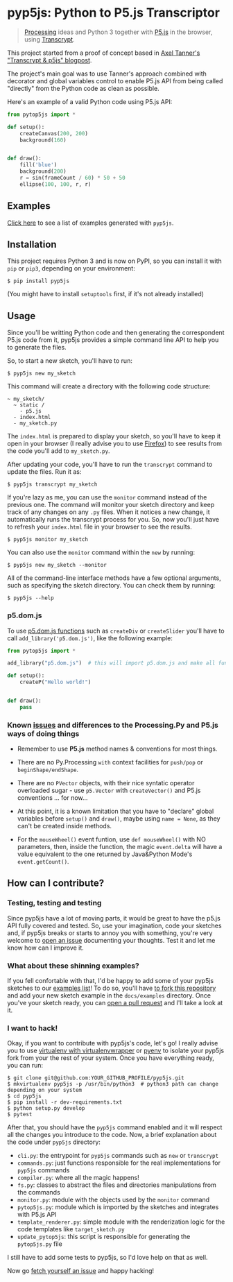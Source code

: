# pyp5js: Python to P5.js Transcriptor

> [Processing](https://processing.org) ideas and Python 3 together with [P5.js](https://p5js.org) in the browser, using [Transcrypt](https://transcrypt.org/).

This project started from a proof of concept based in [Axel Tanner's "Transcrypt & p5js" blogpost](https://4nomore.net/2018/transcrypt_p5js/).

The project's main goal was to use Tanner's approach combined with decorator and global variables control to enable P5.js API from being called "directly" from the Python code as clean as possible.

Here's an example of a valid Python code using P5.js API:

```python
from pytop5js import *

def setup():
    createCanvas(200, 200)
    background(160)


def draw():
    fill('blue')
    background(200)
    r = sin(frameCount / 60) * 50 + 50
    ellipse(100, 100, r, r)
```
## Examples
[Click here](https://berinhard.github.io/pyp5js/examples/) to see a list of examples generated with `pyp5js`.


## Installation

This project requires Python 3 and is now on PyPI, so you can install it with `pip` or `pip3`, depending on your environment:

```
$ pip install pyp5js
```
(You might have to install `setuptools` first, if it's not already installed)

## Usage

Since you'll be writting Python code and then generating the correspondent P5.js code from it, pyp5js provides a simple command line API to help you to generate the files.

So, to start a new sketch, you'll have to run:

```
$ pyp5js new my_sketch
```

This command will create a directory with the following code structure:

```
~ my_sketch/
  ~ static /
    - p5.js
  - index.html
  - my_sketch.py
```

The `index.html` is prepared to display your sketch, so you'll have to keep it open in your browser (I really advise you to use [Firefox](https://www.mozilla.org/en-US/firefox/new/)) to see results from the code you'll add to `my_sketch.py`.

After updating your code, you'll have to run the `transcrypt` command to update the files. Run it as:

```
$ pyp5js transcrypt my_sketch
```

If you're lazy as me, you can use the `monitor` command instead of the previous one. The command will monitor your sketch directory and keep track of any changes on any `.py` files. When it notices a new change, it automatically runs the transcrypt process for you. So, now you'll just have to refresh your `index.html` file in your browser to see the results.

```
$ pyp5js monitor my_sketch
```

You can also use the `monitor` command within the `new` by running:

```
$ pyp5js new my_sketch --monitor
```

All of the command-line interface methods have a few optional arguments, such as specifying the sketch directory. You can check them by running:

```
$ pyp5js --help
```

### p5.dom.js

To use [p5.dom.js functions](https://p5js.org/reference/#/libraries/p5.dom) such as `createDiv` or `createSlider` you'll have to call `add_library('p5.dom.js')`, like the following example:

```python
from pytop5js import *

add_library("p5.dom.js")  # this will import p5.dom.js and make all functions available

def setup():
    createP("Hello world!")


def draw():
    pass
```


### Known [issues](https://github.com/berinhard/pyp5js/issues) and differences to the Processing.Py and P5.js ways of doing things

- Remember to use **P5.js** method names & conventions for most things.

- There are no Py.Processing `with` context facilities for `push/pop` or `beginShape/endShape`.

- There are no `PVector` objects, with their nice syntatic operator overloaded sugar - use `p5.Vector` with `createVector()` and P5.js conventions ... for now...

- At this point, it is a known limitation that you have to "declare" global variables before `setup()` and `draw()`, maybe using `name = None`, as they can't be created inside methods.

- For the `mouseWheel()` event funtion, use `def mouseWheel()` with NO parameters, then, inside the function, the magic `event.delta` will have a value equivalent to the one returned by Java&Python Mode's `event.getCount()`.  

## How can I contribute?

### Testing, testing and testing

Since pyp5js have a lot of moving parts, it would be great to have the p5.js API fully covered and tested. So, use your imagination, code your sketches and, if pyp5js breaks or starts to annoy you with something, you're very welcome to [open an issue](https://github.com/berinhard/pyp5js/issues/new) documenting your thoughts. Test it and let me know how can I improve it.

### What about these shinning examples?

If you fell confortable with that, I'd be happy to add some of your pyp5js sketches to our [examples list](https://berinhard.github.io/pyp5js/examples/)! To do so, you'll have [to fork this repository](https://help.github.com/en/articles/fork-a-repo) and add your new sketch example in the `docs/examples` directory. Once you've your sketch ready, you can [open a pull request](https://help.github.com/en/articles/about-pull-requests) and I'll take a look at it.

### I want to hack!

Okay, if you want to contribute with pyp5js's code, let's go! I really advise you to use [virtualenv with virtualenvwrapper](http://www.indjango.com/python-install-virtualenv-and-virtualenvwrapper/) or [pyenv](https://amaral.northwestern.edu/resources/guides/pyenv-tutorial) to isolate your pyp5js fork from your the rest of your system. Once you have everything ready, you can run:

```
$ git clone git@github.com:YOUR_GITHUB_PROFILE/pyp5js.git
$ mkvirtualenv pyp5js -p /usr/bin/python3  # python3 path can change depending on your system
$ cd pyp5js
$ pip install -r dev-requirements.txt
$ python setup.py develop
$ pytest
```

After that, you should have the `pyp5js` command enabled and it will respect all the changes you introduce to the code. Now, a brief explanation about the code under `pyp5js` directory:

- `cli.py`: the entrypoint for `pyp5js` commands such as `new` or `transcrypt`
- `commands.py`: just functions responsible for the real implementations for `pyp5js` commands
- `compiler.py`: where all the magic happens!
- `fs.py`: classes to abstract the files and directories manipulations from the commands
- `monitor.py`: module with the objects used by the `monitor` command
- `pytop5js.py`: module which is imported by the sketches and integrates with P5.js API
- `template_renderer.py`: simple module with the renderization logic for the code templates like `target_sketch.py`
- `update_pytop5js`: this script is responsible for generating the `pytop5js.py` file

I still have to add some tests to pyp5js, so I'd love help on that as well.

Now go [fetch yourself an issue](https://github.com/berinhard/pyp5js/issues) and happy hacking!
